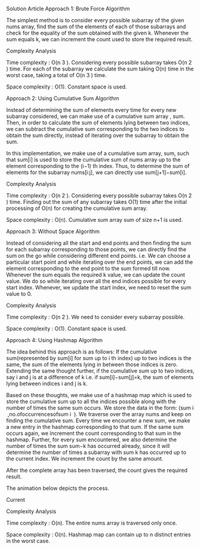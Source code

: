 Solution Article
Approach 1: Brute Force
Algorithm

The simplest method is to consider every possible subarray of the given nums array, find the sum of the elements of each of those subarrays and check for the equality of the sum obtained with the given k. Whenever the sum equals k, we can increment the count used to store the required result.


Complexity Analysis

Time complexity : O(n 
3
 ). Considering every possible subarray takes O(n 
2
 ) time. For each of the subarray we calculate the sum taking O(n) time in the worst case, taking a total of O(n 
3
 ) time.

Space complexity : O(1). Constant space is used.


Approach 2: Using Cumulative Sum
Algorithm

Instead of determining the sum of elements every time for every new subarray considered, we can make use of a cumulative sum array , sum. Then, in order to calculate the sum of elements lying between two indices, we can subtract the cumulative sum corresponding to the two indices to obtain the sum directly, instead of iterating over the subarray to obtain the sum.

In this implementation, we make use of a cumulative sum array, sum, such that sum[i] is used to store the cumulative sum of nums array up to the element corresponding to the (i−1) 
th
  index. Thus, to determine the sum of elements for the subarray nums[i:j], we can directly use sum[j+1]−sum[i].


Complexity Analysis

Time complexity : O(n 
2
 ). Considering every possible subarray takes O(n 
2
 ) time. Finding out the sum of any subarray takes O(1) time after the initial processing of O(n) for creating the cumulative sum array.

Space complexity : O(n). Cumulative sum array sum of size n+1 is used.


Approach 3: Without Space
Algorithm

Instead of considering all the start and end points and then finding the sum for each subarray corresponding to those points, we can directly find the sum on the go while considering different end points. i.e. We can choose a particular start point and while iterating over the end points, we can add the element corresponding to the end point to the sum formed till now. Whenever the sum equals the required k value, we can update the count value. We do so while iterating over all the end indices possible for every start index. Whenever, we update the start index, we need to reset the sum value to 0.


Complexity Analysis

Time complexity : O(n 
2
 ). We need to consider every subarray possible.

Space complexity : O(1). Constant space is used.


Approach 4: Using Hashmap
Algorithm

The idea behind this approach is as follows: If the cumulative sum(represented by sum[i] for sum up to i 
th
  index) up to two indices is the same, the sum of the elements lying in between those indices is zero. Extending the same thought further, if the cumulative sum up to two indices, say i and j is at a difference of k i.e. if sum[i]−sum[j]=k, the sum of elements lying between indices i and j is k.

Based on these thoughts, we make use of a hashmap map which is used to store the cumulative sum up to all the indices possible along with the number of times the same sum occurs. We store the data in the form: (sum 
i
​
 ,no.ofoccurrencesofsum 
i
​
 ). We traverse over the array nums and keep on finding the cumulative sum. Every time we encounter a new sum, we make a new entry in the hashmap corresponding to that sum. If the same sum occurs again, we increment the count corresponding to that sum in the hashmap. Further, for every sum encountered, we also determine the number of times the sum sum−k has occurred already, since it will determine the number of times a subarray with sum k has occurred up to the current index. We increment the count by the same amount.

After the complete array has been traversed, the count gives the required result.

The animation below depicts the process.

Current


Complexity Analysis

Time complexity : O(n). The entire nums array is traversed only once.

Space complexity : O(n). Hashmap map can contain up to n distinct entries in the worst case.

